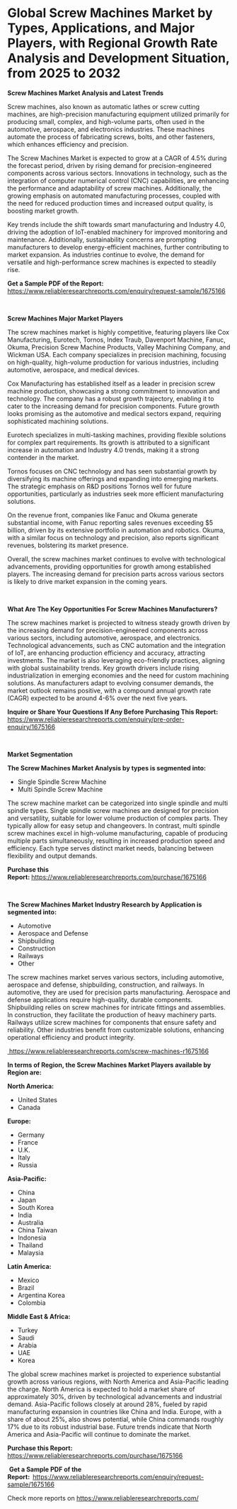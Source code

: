 <p><h1>Global Screw Machines Market by Types, Applications, and Major Players, with Regional Growth Rate Analysis and Development Situation, from 2025 to 2032</h1></p><p><strong>Screw Machines Market Analysis and Latest Trends</strong></p>
<p><p>Screw machines, also known as automatic lathes or screw cutting machines, are high-precision manufacturing equipment utilized primarily for producing small, complex, and high-volume parts, often used in the automotive, aerospace, and electronics industries. These machines automate the process of fabricating screws, bolts, and other fasteners, which enhances efficiency and precision.</p><p>The Screw Machines Market is expected to grow at a CAGR of 4.5% during the forecast period, driven by rising demand for precision-engineered components across various sectors. Innovations in technology, such as the integration of computer numerical control (CNC) capabilities, are enhancing the performance and adaptability of screw machines. Additionally, the growing emphasis on automated manufacturing processes, coupled with the need for reduced production times and increased output quality, is boosting market growth. </p><p>Key trends include the shift towards smart manufacturing and Industry 4.0, driving the adoption of IoT-enabled machinery for improved monitoring and maintenance. Additionally, sustainability concerns are prompting manufacturers to develop energy-efficient machines, further contributing to market expansion. As industries continue to evolve, the demand for versatile and high-performance screw machines is expected to steadily rise.</p></p>
<p><strong>Get a Sample PDF of the Report:&nbsp;</strong> <a href="https://www.reliableresearchreports.com/enquiry/request-sample/1675166?utm_campaign=2251&utm_medium=2&utm_source=Github&utm_content=ia&utm_term=11042025&utm_id=screw-machines">https://www.reliableresearchreports.com/enquiry/request-sample/1675166</a></p>
<p>&nbsp;</p>
<p><strong>Screw Machines Major Market Players</strong></p>
<p><p>The screw machines market is highly competitive, featuring players like Cox Manufacturing, Eurotech, Tornos, Index Traub, Davenport Machine, Fanuc, Okuma, Precision Screw Machine Products, Valley Machining Company, and Wickman USA. Each company specializes in precision machining, focusing on high-quality, high-volume production for various industries, including automotive, aerospace, and medical devices.</p><p>Cox Manufacturing has established itself as a leader in precision screw machine production, showcasing a strong commitment to innovation and technology. The company has a robust growth trajectory, enabling it to cater to the increasing demand for precision components. Future growth looks promising as the automotive and medical sectors expand, requiring sophisticated machining solutions.</p><p>Eurotech specializes in multi-tasking machines, providing flexible solutions for complex part requirements. Its growth is attributed to a significant increase in automation and Industry 4.0 trends, making it a strong contender in the market.</p><p>Tornos focuses on CNC technology and has seen substantial growth by diversifying its machine offerings and expanding into emerging markets. The strategic emphasis on R&D positions Tornos well for future opportunities, particularly as industries seek more efficient manufacturing solutions.</p><p>On the revenue front, companies like Fanuc and Okuma generate substantial income, with Fanuc reporting sales revenues exceeding $5 billion, driven by its extensive portfolio in automation and robotics. Okuma, with a similar focus on technology and precision, also reports significant revenues, bolstering its market presence.</p><p>Overall, the screw machines market continues to evolve with technological advancements, providing opportunities for growth among established players. The increasing demand for precision parts across various sectors is likely to drive market expansion in the coming years.</p></p>
<p>&nbsp;</p>
<p><strong>What Are The Key Opportunities For Screw Machines Manufacturers?</strong></p>
<p><p>The screw machines market is projected to witness steady growth driven by the increasing demand for precision-engineered components across various sectors, including automotive, aerospace, and electronics. Technological advancements, such as CNC automation and the integration of IoT, are enhancing production efficiency and accuracy, attracting investments. The market is also leveraging eco-friendly practices, aligning with global sustainability trends. Key growth drivers include rising industrialization in emerging economies and the need for custom machining solutions. As manufacturers adapt to evolving consumer demands, the market outlook remains positive, with a compound annual growth rate (CAGR) expected to be around 4-6% over the next five years.</p></p>
<p><strong>Inquire or Share Your Questions If Any Before Purchasing This Report:</strong> <a href="https://www.reliableresearchreports.com/enquiry/pre-order-enquiry/1675166?utm_campaign=2251&utm_medium=2&utm_source=Github&utm_content=ia&utm_term=11042025&utm_id=screw-machines">https://www.reliableresearchreports.com/enquiry/pre-order-enquiry/1675166</a></p>
<p>&nbsp;</p>
<p><strong>Market Segmentation</strong></p>
<p><strong>The Screw Machines Market Analysis by types is segmented into:</strong></p>
<p><ul><li>Single Spindle Screw Machine</li><li>Multi Spindle Screw Machine</li></ul></p>
<p><p>The screw machine market can be categorized into single spindle and multi spindle types. Single spindle screw machines are designed for precision and versatility, suitable for lower volume production of complex parts. They typically allow for easy setup and changeovers. In contrast, multi spindle screw machines excel in high-volume manufacturing, capable of producing multiple parts simultaneously, resulting in increased production speed and efficiency. Each type serves distinct market needs, balancing between flexibility and output demands.</p></p>
<p><strong>Purchase this Report:&nbsp;</strong><a href="https://www.reliableresearchreports.com/purchase/1675166?utm_campaign=2251&utm_medium=2&utm_source=Github&utm_content=ia&utm_term=11042025&utm_id=screw-machines">https://www.reliableresearchreports.com/purchase/1675166</a></p>
<p>&nbsp;</p>
<p><strong>The Screw Machines Market Industry Research by Application is segmented into:</strong></p>
<p><ul><li>Automotive</li><li>Aerospace and Defense</li><li>Shipbuilding</li><li>Construction</li><li>Railways</li><li>Other</li></ul></p>
<p><p>The screw machines market serves various sectors, including automotive, aerospace and defense, shipbuilding, construction, and railways. In automotive, they are used for precision parts manufacturing. Aerospace and defense applications require high-quality, durable components. Shipbuilding relies on screw machines for intricate fittings and assemblies. In construction, they facilitate the production of heavy machinery parts. Railways utilize screw machines for components that ensure safety and reliability. Other industries benefit from customizable solutions, enhancing operational efficiency and product integrity.</p></p>
<p><a href="https://www.reliableresearchreports.com/screw-machines-r1675166?utm_campaign=2251&utm_medium=2&utm_source=Github&utm_content=ia&utm_term=11042025&utm_id=screw-machines">&nbsp;https://www.reliableresearchreports.com/screw-machines-r1675166</a></p>
<p><strong>In terms of Region, the Screw Machines Market Players available by Region are:</strong></p>
<p>
    <p> <strong> North America: </strong>
        <ul>
            <li>United States</li>
            <li>Canada</li>
        </ul>
        </p> 
    <p> <strong> Europe: </strong>
        <ul>
            <li>Germany</li>
            <li>France</li>
            <li>U.K.</li>
            <li>Italy</li>
            <li>Russia</li>
        </ul>
        </p> 
    <p> <strong> Asia-Pacific: </strong>
        <ul>
            <li>China</li>
            <li>Japan</li>
            <li>South Korea</li>
            <li>India</li>
            <li>Australia</li>
            <li>China Taiwan</li>
            <li>Indonesia</li>
            <li>Thailand</li>
            <li>Malaysia</li>
        </ul>
        </p> 
    <p> <strong> Latin America: </strong>
        <ul>
            <li>Mexico</li>
            <li>Brazil</li>
            <li>Argentina Korea</li>
            <li>Colombia</li>
        </ul>
        </p> 
    <p> <strong> Middle East & Africa: </strong>
        <ul>
            <li>Turkey</li>
            <li>Saudi</li>
            <li>Arabia</li>
            <li>UAE</li>
            <li>Korea</li>
        </ul>
    </p>
    </p>
<p><p>The global screw machines market is projected to experience substantial growth across various regions, with North America and Asia-Pacific leading the charge. North America is expected to hold a market share of approximately 30%, driven by technological advancements and industrial demand. Asia-Pacific follows closely at around 28%, fueled by rapid manufacturing expansion in countries like China and India. Europe, with a share of about 25%, also shows potential, while China commands roughly 17% due to its robust industrial base. Future trends indicate that North America and Asia-Pacific will continue to dominate the market.</p></p>
<p><strong>Purchase this Report: </strong><a href="https://www.reliableresearchreports.com/purchase/1675166?utm_campaign=2251&utm_medium=2&utm_source=Github&utm_content=ia&utm_term=11042025&utm_id=screw-machines">https://www.reliableresearchreports.com/purchase/1675166</a></p>
<p>&nbsp;<strong>Get a Sample PDF of the Report:&nbsp;&nbsp;</strong><a href="https://www.reliableresearchreports.com/enquiry/request-sample/1675166?utm_campaign=2251&utm_medium=2&utm_source=Github&utm_content=ia&utm_term=11042025&utm_id=screw-machines">https://www.reliableresearchreports.com/enquiry/request-sample/1675166</a></p>
<p><strong></strong></p>
<p>Check more reports on <a href="https://www.reliableresearchreports.com/?utm_campaign=2251&utm_medium=2&utm_source=Github&utm_content=ia&utm_term=11042025&utm_id=screw-machines">https://www.reliableresearchreports.com/</a></p>